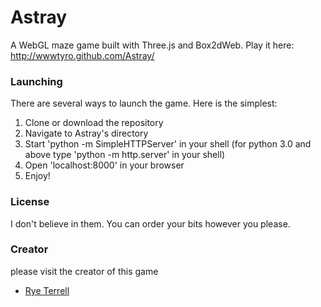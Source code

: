 # Astray

A WebGL maze game built with Three.js and Box2dWeb. Play it here: http://wwwtyro.github.com/Astray/

### Launching

There are several ways to launch the game. Here is the simplest:

1. Clone or download the repository
2. Navigate to Astray's directory
3. Start 'python -m SimpleHTTPServer' in your shell (for python 3.0 and above type 'python -m http.server' in your shell)
4. Open 'localhost:8000' in your browser
5. Enjoy!

### License

I don't believe in them. You can order your bits however you please.

### Creator
please visit the creator of this game 
- [Rye Terrell](https://github.com/wwwtyro/Astray)
